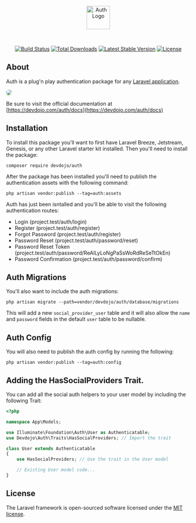 <p align="center"><a href="https://devdojo.com" target="_blank"><img src="https://cdn.devdojo.com/images/april2024/dd-auth-logo.png" width="auto" height="64px" alt="Auth Logo"></a></p>
<br>
<p align="center">
<a href="https://github.com/thedevdojo/auth/actions"><img src="https://github.com/thedevdojo/auth/workflows/tests/badge.svg" alt="Build Status"></a>
<a href="https://packagist.org/packages/devdojo/auth"><img src="https://img.shields.io/packagist/dt/devdojo/auth" alt="Total Downloads"></a>
<a href="https://packagist.org/packages/devdojo/auth"><img src="https://img.shields.io/packagist/v/devdojo/auth" alt="Latest Stable Version"></a>
<a href="https://packagist.org/packages/devdojo/auth"><img src="https://img.shields.io/packagist/l/devdojo/auth" alt="License"></a>
</p>

## About

Auth is a plug'n play authentication package for any <a href="https://laravel.com" target="_blank">Laravel application</a>.

<a href="https://devdojo.com/auth" target="_blank"><img src="https://cdn.devdojo.com/images/june2024/pages.jpeg" class="w-full h-full" style="border-radius:10px" /></a>

Be sure to visit the official documentation at [https://devdojo.com/auth/docs](https://devdojo.com/auth/docs)

## Installation

To install this package you'll want to first have Laravel Breeze, Jetstream, Genesis, or any other Laravel starter kit installed. Then you'll need to install the package:

```
composer require devdojo/auth
```

After the package has been installed you'll need to publish the authentication assets with the following command:

```
php artisan vendor:publish --tag=auth:assets
```

Auth has just been isntalled and you'll be able to visit the following authentication routes:

 - Login (project.test/auth/login)
 - Register (project.test/auth/register)
 - Forgot Password (project.test/auth/register)
 - Password Reset (project.test/auth/password/reset)
 - Password Reset Token (project.test/auth/password/ReAlLyLoNgPaSsWoRdReSeTtOkEn)
 - Password Confirmation (project.test/auth/password/confirm)

## Auth Migrations

You'll also want to include the auth migrations:

```
php artisan migrate --path=vendor/devdojo/auth/database/migrations 
```

This will add a new `social_provider_user` table and it will also allow the `name` and `password` fields in the default `user` table to be nullable.

## Auth Config

You will also need to publish the auth config by running the following:

```
php artisan vendor:publish --tag=auth:config
```

## Adding the HasSocialProviders Trait.

You can add all the social auth helpers to your user model by including the following Trait:

```php
<?php

namespace App\Models;

use Illuminate\Foundation\Auth\User as Authenticatable;
use Devdojo\Auth\Traits\HasSocialProviders; // Import the trait

class User extends Authenticatable
{
    use HasSocialProviders; // Use the trait in the User model

    // Existing User model code...
}
```

## License

The Laravel framework is open-sourced software licensed under the [MIT license](https://opensource.org/licenses/MIT).
